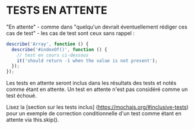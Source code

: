 # TESTS EN ATTENTE

"En attente" - comme dans "quelqu'un devrait éventuellement rédiger ces cas de test" - les cas de test sont ceux sans rappel :

``` js
describe('Array', function () {
  describe('#indexOf()', function () {
    // test en cours ci-dessous
    it('should return -1 when the value is not present');
  });
});
```

Les tests en attente seront inclus dans les résultats des tests et notés comme étant en attente. Un test en attente n'est pas considéré comme un test échoué.

Lisez la [section sur les tests inclus] (https://mochajs.org/#inclusive-tests) pour un exemple de correction conditionnelle d'un test comme étant en attente via this.skip().

